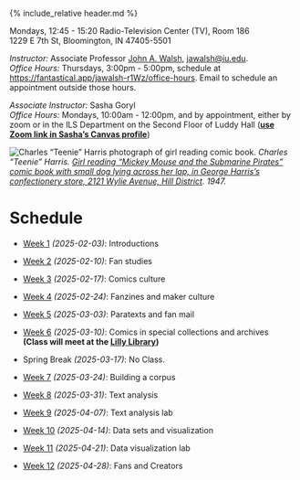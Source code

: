 {% include_relative header.md %}

Mondays, 12:45 - 15:20
Radio-Television Center (TV), Room 186  
1229 E 7th St, Bloomington, IN 47405-5501

*Instructor:* Associate Professor [John A. Walsh](http://johnwalsh.name/), [jawalsh@iu.edu](mailto:jawalsh@iu.edu).  
*Office Hours:* Thursdays, 3:00pm - 5:00pm, schedule at <https://fantastical.app/jawalsh-r1Wz/office-hours>. Email to schedule an appointment outside those hours.

*Associate Instructor:* Sasha Goryl <!-- [Sasha Goryl](), []() -->  
*Office Hours:*  Mondays, 10:00am - 12:00pm, and by appointment, either by zoom or in the ILS Department on the Second Floor of Luddy Hall ([**use Zoom link in Sasha’s Canvas profile**](https://iu.instructure.com/courses/2287248/users/6254266))

![Charles “Teenie” Harris photograph of girl reading comic book.](images/5202-1680.jpg)
_Charles “Teenie” Harris. [Girl reading “Mickey Mouse and the Submarine Pirates” comic book with small dog lying across her lap, in George Harris’s confectionery store, 2121 Wylie Avenue, Hill District](https://collection.cmoa.org/objects/c0c9fc36-1f44-4f08-ad24-6fdc69f61a30). 1947._

# Schedule
- [Week 1](week01.md) _(2025-02-03)_: Introductions
- [Week 2](week02.md) _(2025-02-10)_: Fan studies
- [Week 3](week03.md) _(2025-02-17)_: Comics culture
- [Week 4](week04.md) _(2025-02-24)_: Fanzines and maker culture
- [Week 5](week05.md) _(2025-03-03)_: Paratexts and fan mail
- [Week 6](week06.md) _(2025-03-10)_: Comics in special collections and archives   
**(Class will meet at the [Lilly Library](https://maps.apple.com/?address=1200%20E%20Seventh%20St,%20Bloomington,%20IN%20%2047405,%20United%20States&auid=1366294706055500952&ll=39.167851,-86.519029&lsp=9902&q=Lilly%20Library))**
- Spring Break _(2025-03-17)_: No Class.
- [Week 7](week07.md) _(2025-03-24)_: Building a corpus

- [Week 8](week08.md) _(2025-03-31)_: Text analysis
- [Week 9](week09.md) _(2025-04-07)_: Text analysis lab
- [Week 10](week10.md) _(2025-04-14)_: Data sets and visualization
- [Week 11](week11.md) _(2025-04-21)_: Data visualization lab
- [Week 12](week12.md) _(2025-04-28)_: Fans and Creators
